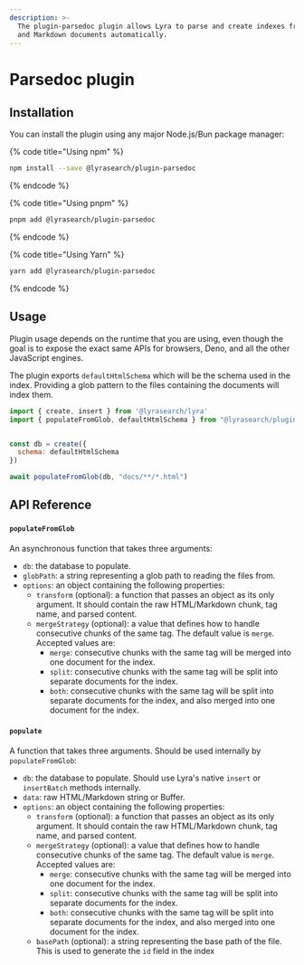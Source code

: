 ```yaml
---
description: >-
  The plugin-parsedoc plugin allows Lyra to parse and create indexes from HTML
  and Markdown documents automatically.
---
```


# Parsedoc plugin

## Installation <a href="#installation" id="installation"></a>

You can install the plugin using any major Node.js/Bun package manager:

{% code title="Using npm" %}
```bash
npm install --save @lyrasearch/plugin-parsedoc
```
{% endcode %}

{% code title="Using pnpm" %}
```bash
pnpm add @lyrasearch/plugin-parsedoc
```
{% endcode %}

{% code title="Using Yarn" %}
```bash
yarn add @lyrasearch/plugin-parsedoc
```
{% endcode %}

## Usage

Plugin usage depends on the runtime that you are using, even though the goal is to expose the exact same APIs for browsers, Deno, and all the other JavaScript engines.

The plugin exports `defaultHtmlSchema` which will be the schema used in the index. Providing a glob pattern to the files containing the documents will index them.

```javascript
import { create, insert } from '@lyrasearch/lyra'
import { populateFromGlob, defaultHtmlSchema } from "@lyrasearch/plugin-parsedoc";


const db = create({
  schema: defaultHtmlSchema
})

await populateFromGlob(db, "docs/**/*.html")
```

## API Reference

#### `populateFromGlob`[​](https://deploy-preview-8--lyra-docs.netlify.app/plugins/plugin-parsedoc#populatefromglob) <a href="#populatefromglob" id="populatefromglob"></a>

An asynchronous function that takes three arguments:

* `db`: the database to populate.
* `globPath`: a string representing a glob path to reading the files from.
* `options`: an object containing the following properties:
  * `transform` (optional): a function that passes an object as its only argument. It should contain the raw HTML/Markdown chunk, tag name, and parsed content.
  * `mergeStrategy` (optional): a value that defines how to handle consecutive chunks of the same tag. The default value is `merge`. Accepted values are:
    * `merge`: consecutive chunks with the same tag will be merged into one document for the index.
    * `split`: consecutive chunks with the same tag will be split into separate documents for the index.
    * `both`: consecutive chunks with the same tag will be split into separate documents for the index, and also merged into one document for the index.

#### `populate`[​](https://deploy-preview-8--lyra-docs.netlify.app/plugins/plugin-parsedoc#populate) <a href="#populate" id="populate"></a>

A function that takes three arguments. Should be used internally by `populateFromGlob`:

* `db`: the database to populate. Should use Lyra's native `insert` or `insertBatch` methods internally.
* `data`: raw HTML/Markdown string or Buffer.
* `options`: an object containing the following properties:
  * `transform` (optional): a function that passes an object as its only argument. It should contain the raw HTML/Markdown chunk, tag name, and parsed content.
  * `mergeStrategy` (optional): a value that defines how to handle consecutive chunks of the same tag. The default value is `merge`. Accepted values are:
    * `merge`: consecutive chunks with the same tag will be merged into one document for the index.
    * `split`: consecutive chunks with the same tag will be split into separate documents for the index.
    * `both`: consecutive chunks with the same tag will be split into separate documents for the index, and also merged into one document for the index.
  * `basePath` (optional): a string representing the base path of the file. This is used to generate the `id` field in the index

